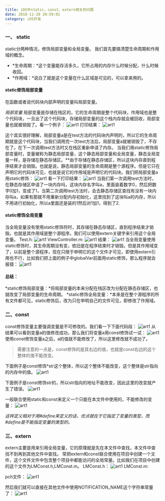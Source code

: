 ```yaml
---
title: iOS中static，const，extern相关的问题
date: 2018-11-20 20:59:01
category: iOS开发
---
```


### 一、 static
static分两种情况，修饰局部变量和全局变量。
我们首先要搞清楚生命周期和作用域的概念。
- *生命周期：*这个变量能存活多久，它所占用的内存什么时候分配，什么时候收回。
- *作用域：*说白了就是这个变量在什么区域是可见的，可以拿来用的。

#### static修饰局部变量
在函数或者说代码块内部声明的变量叫局部变量。

*局部变量*
局部变量是存储在栈区的，它的生命周期是整个代码块，作用域也是整个代码块，一旦出了这个代码块，存储局部变量的这个栈内存就会被回收，局部变量也就被销毁了。看一个例子：
![art1](https://upload-images.jianshu.io/upload_images/5796542-eeef5743e6099f5b.png?imageMogr2/auto-orient/strip%7CimageView2/2/w/553/format/webp)
打印结果：
![art1](https://upload-images.jianshu.io/upload_images/5796542-565a909c8bf910fe.png?imageMogr2/auto-orient/strip%7CimageView2/2/w/451/format/webp)

这个其实很好理解，局部变量a是在test方法的代码块内声明的，所以它的生命周期就是这个代码块，当我们调用完一次test方法后，局部变量a就被销毁了，不存在了。在下一次调用test方法时又在栈区重新申请了内存。
当我们用static修饰局部变量时，变量被称为静态局部变量，这个静态局部变量和全局变量，静态全局变量一样，是存储在静态存储区。**由于存储在静态存储区，所以这块内存直到程序结束才会销毁。也就是说，静态局部变量的生命周期是整个源程序。但是它只在声明它的代码块可见，也就是说它的作用域是声明它的代码块。我们把局部变量a用static修饰：
![art1](https://upload-images.jianshu.io/upload_images/5796542-a36d59e9e20bf39e.png?imageMogr2/auto-orient/strip%7CimageView2/2/w/535/format/webp)
看一下打印结果：
![art1](https://upload-images.jianshu.io/upload_images/5796542-6463855ad5a20d6d.png?imageMogr2/auto-orient/strip%7CimageView2/2/w/460/format/webp)
当我们第一次调用test方法时，在静态存储区申请了一块内存吗，这块内存名字叫a，里面装着数字0，然后把数字0加1，变成了1，当第二次调用test方法时，会去静态存储区查找有没有一块内存叫a，如果有那就不用重新分配内存初始化，这里找到了这块叫a的内存，所以不用进行初始化，所以a里面还是装的1然后对1加1，得到了2.

#### static修饰全局变量
当全局变量没有使用static修饰符时，其存储在静态存储区，直到程序结束才销毁。也就是其作用域是整个源程序。我们可以使用extern关键字来引用这个全局变量。
Test.h:
![art1](https://upload-images.jianshu.io/upload_images/5796542-14de861ac69264f6.png?imageMogr2/auto-orient/strip%7CimageView2/2/w/686/format/webp)
ViewController.m:
![art1](https://upload-images.jianshu.io/upload_images/5796542-a63d6b030ac5220f.png?imageMogr2/auto-orient/strip%7CimageView2/2/w/688/format/webp)
结果：
![art1](https://upload-images.jianshu.io/upload_images/5796542-03de4615b6603425.png?imageMogr2/auto-orient/strip%7CimageView2/2/w/400/format/webp)
当全局变量使用static修饰时，其生命周期没有变，依旧是在程序结束时才销毁。但是其作用域变了，以前是整个源程序，现在只限于申明它的这个文件才可见，即使用extern引用也不行，比如我们把上面的例子中globalVar前面用static修饰，那么程序就会报错：
![art1](https://upload-images.jianshu.io/upload_images/5796542-078743a17e4727b2.png?imageMogr2/auto-orient/strip%7CimageView2/2/w/633/format/webp)

#### 总结：
*static修饰局部变量：*将局部变量的本来分配在栈区改为分配在静态存储区，也就改变了局部变量的生命周期。
*static修饰全局变量：*本来是在整个源程序的所有文件都可见，static修饰后，改为只在申明自己的文件可见，即修改了作用域。

### 二、const
const修饰变量主要强调变量是不可修改的。我们看一下下面代码段：
![art1](https://upload-images.jianshu.io/upload_images/5796542-086535a84235a37d.png?imageMogr2/auto-orient/strip%7CimageView2/2/w/705/format/webp)
从结果可以看到变量a的值修改成功，那么我们将变量a用const修饰试一试：
![art1](https://upload-images.jianshu.io/upload_images/5796542-46716470893f1036.png?imageMogr2/auto-orient/strip%7CimageView2/2/w/858/format/webp)
使用const修饰变量a之后，a的值就不能修改了，所以这里修改就不成功了。

> 需要注意的一点是，const修饰的是其右边的值，也就是const右边的这个整体的值不能改变。

下面例子是const修饰*str这个整体，所以这个整体不能改变，这个整体是str指向的内存中的值。
![art1](https://upload-images.jianshu.io/upload_images/5796542-1219ddc15ed8269a.png?imageMogr2/auto-orient/strip%7CimageView2/2/w/854/format/webp)

下面例子是const修饰str的，所以str指向的地址不能改变，因此这里的改变就产生了错误。
![art1](https://upload-images.jianshu.io/upload_images/5796542-1c00f6e37826b729.png?imageMogr2/auto-orient/strip%7CimageView2/2/w/839/format/webp)


一般联合使用static和const来定义一个只能在本文件中使用的，不能修改的变量：
![art1](https://upload-images.jianshu.io/upload_images/5796542-44758319cb382d84.png?imageMogr2/auto-orient/strip%7CimageView2/2/w/664/format/webp)

*这样定义相对于用#define来定义的话，优点就在于它指定了变量的类型，而#define是不能指定变量的类型的。*

### 三、extern
extern主要是用来引用全局变量，它的原理就是先在本文件中查找，本文件中查找不到再到其他文件中查找。
常把extern和const联合使用在项目中创建一个文件，这个文件文件中包含整个项目中都能访问的全局常量。比如我们在项目中创建的这个文件为LMConst.h,LMConst.m。
LMConst.h：
![art1](https://upload-images.jianshu.io/upload_images/5796542-45cecb3710c7770f.png?imageMogr2/auto-orient/strip%7CimageView2/2/w/715/format/webp)
LMConst.m:

pch文件：
![art1](https://upload-images.jianshu.io/upload_images/5796542-20b5e35b5cf0ab41.png?imageMogr2/auto-orient/strip%7CimageView2/2/w/519/format/webp)

然后我们就可以直接在其他文件中使用NOTIFICATION_NAME这个字符串常量了：
![art1](https://upload-images.jianshu.io/upload_images/5796542-e93d0dcff22eb5c4.png?imageMogr2/auto-orient/strip%7CimageView2/2/w/570/format/webp)
